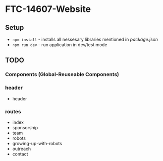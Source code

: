 # FTC-14607-Website

## Setup

- `npm install` - installs all nessesary libraries mentioned in _package.json_
- `npm run dev` - run application in dev/test mode

## TODO

### Components (Global-Reuseable Components)

### header

- header

### routes

- index
- sponsorship
- team
- robots
- growing-up-with-robots
- outreach
- contact
